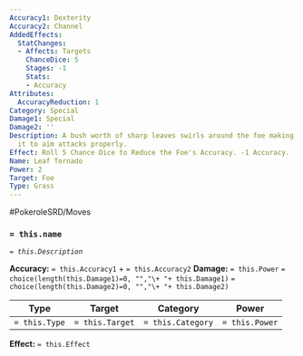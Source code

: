 ```yaml
---
Accuracy1: Dexterity
Accuracy2: Channel
AddedEffects:
  StatChanges:
  - Affects: Targets
    ChanceDice: 5
    Stages: -1
    Stats:
    - Accuracy
Attributes:
  AccuracyReduction: 1
Category: Special
Damage1: Special
Damage2: ''
Description: A bush worth of sharp leaves swirls around the foe making it harder for
  it to aim attacks properly.
Effect: Roll 5 Chance Dice to Reduce the Foe's Accuracy. -1 Accuracy.
Name: Leaf Tornado
Power: 2
Target: Foe
Type: Grass
---
```


#PokeroleSRD/Moves

### `= this.name` 
*`= this.Description`*

**Accuracy:** `= this.Accuracy1` + `= this.Accuracy2`
**Damage:** `= this.Power` `= choice(length(this.Damage1)=0, "","\+ "+ this.Damage1)` `= choice(length(this.Damage2)=0, "","\+ "+ this.Damage2)`

| Type          | Target          | Category          | Power          |
| ------------- | --------------- | ----------------  | -------------- |
| `= this.Type` | `= this.Target` | `= this.Category` | `= this.Power` | 

**Effect:** `= this.Effect`